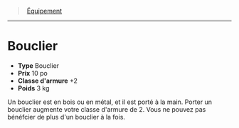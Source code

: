 ﻿---
!EquipmentItem
Type: Bouclier
Price: 10 po
ArmorClass: +2
Weight: 3 kg
Id: equipment_hd.md#bouclier
ParentLink: equipment_hd.md#Équipement
Name: Bouclier
ParentName: Équipement
NameLevel: 1
Attributes:
  Name: Bouclier
  Markdown: >+
    # <!--Name-->Bouclier<!--/Name-->


    - **Type** <!--Type-->Bouclier<!--/Type-->

    - **Prix** <!--Price-->10 po<!--/Price-->

    - **Classe d'armure** <!--ArmorClass-->+2<!--/ArmorClass-->

    - **Poids** <!--Weight-->3 kg<!--/Weight-->


    Un bouclier est en bois ou en métal, et il est porté à la main. Porter un bouclier augmente votre classe d'armure de 2. Vous ne pouvez pas bénéfcier de plus d'un bouclier à la fois.

  Type: Bouclier
  Price: 10 po
  ArmorClass: +2
  Weight: 3 kg
AttributesDictionary: >+
  Name: Bouclier

  Markdown: >+

    # <!--Name-->Bouclier<!--/Name-->





    - **Type** <!--Type-->Bouclier<!--/Type-->



    - **Prix** <!--Price-->10 po<!--/Price-->



    - **Classe d'armure** <!--ArmorClass-->+2<!--/ArmorClass-->



    - **Poids** <!--Weight-->3 kg<!--/Weight-->





    Un bouclier est en bois ou en métal, et il est porté à la main. Porter un bouclier augmente votre classe d'armure de 2. Vous ne pouvez pas bénéfcier de plus d'un bouclier à la fois.



  Type: Bouclier

  Price: 10 po

  ArmorClass: +2

  Weight: 3 kg

---
> [Équipement](hd_equipment.md)

---

# Bouclier

- **Type** Bouclier
- **Prix** 10 po
- **Classe d'armure** +2
- **Poids** 3 kg

Un bouclier est en bois ou en métal, et il est porté à la main. Porter un bouclier augmente votre classe d'armure de 2. Vous ne pouvez pas bénéfcier de plus d'un bouclier à la fois.

